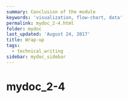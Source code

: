 ```yaml
---
summary: Conclusion of the module
keywords: 'visualization, flow-chart, data'
permalink: mydoc_2-4.html
folder: mydoc
last_updated: 'August 24, 2017'
title: Wrap-up
tags:
  - technical_writing
sidebar: mydoc_sidebar
---
```


# mydoc\_2-4



